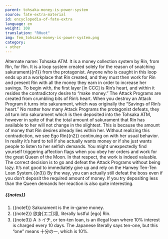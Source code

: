 ```yaml
---
parent: tohsaka-money-is-power-system
source: fate-extra-material
id: encyclopedia-of-fate-extra
language: en
weight: 108
translation: "RHuot"
img: fem_tohsaka-money-is-power-system.png
category:
- other
---
```


Alternate name: Tohsaka ATM.
It is a money collection system by Rin, from Rin, for Rin.
It is a loop system created solely for the reason of snatching sakurament{{n1}} from the protagonist.
Anyone who is caught in this loop ends up at a workplace that Rin created, and they must then work for Rin and present Rin with all the money they earn in order to increase her savings.
To begin with, the first layer [in CCC] is Rin’s heart, and within it resides the contradictory desire to “make money.”
The Attack Programs are created from crumbling bits of Rin’s heart. When you destroy an Attack Program it turns into sakurament, which was originally the “Savings of Rin’s heart.”
No matter how many Attack Programs the protagonist defeats, they all turn into sakurament which is then deposited into the Tohsaka ATM, however in spite of that the total amount of sakurament that Rin has available to her will not change in the slightest.
This is because the amount of money that Rin desires already lies within her.
Without realizing this contradiction, we see Ego Rin{{n2}} continuing on with her usual behavior.
In reality it’s hard to tell if she actually wants money or if she just wants people to listen to her selfish demands.
You might unexpectedly find yourself triggering affection flags when you obey her orders and work for the great Queen of the Moon.
In that respect, the work is indeed valuable.
The correct decision is to go and defeat the Attack Programs without being lazy. It’s not good to immediately give up and rely on the Harwey Ten-Ten Loan System.{{n3}} By the way, you can actually still defeat the boss even if you don’t deposit the required amount of money. If you try depositing less than the Queen demands her reaction is also quite interesting.

##### {{notes}}

1. {{note1}} Sakurament is the in-game money.
2. {{note2}} 欲身[エゴ]凛, literally lustful [ego] Rin.
3. {{note3}} A トイチ, or ten-ten loan, is an illegal loan where 10% interest is charged every 10 days. The Japanese literally says ten-one, but this “one” means 十分の一, which is 10%.
